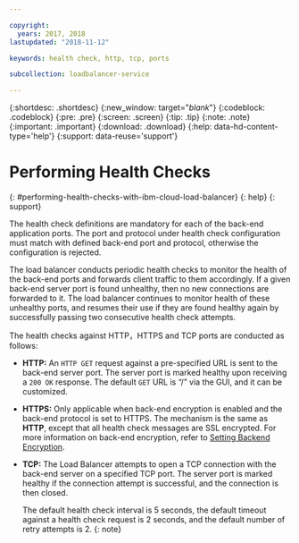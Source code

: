 ```yaml
---

copyright:
  years: 2017, 2018
lastupdated: "2018-11-12"

keywords: health check, http, tcp, ports

subcollection: loadbalancer-service

---
```


{:shortdesc: .shortdesc}
{:new_window: target="_blank_"}
{:codeblock: .codeblock}
{:pre: .pre}
{:screen: .screen}
{:tip: .tip}
{:note: .note}
{:important: .important}
{:download: .download}
{:help: data-hd-content-type='help'}
{:support: data-reuse='support'}

# Performing Health Checks
{: #performing-health-checks-with-ibm-cloud-load-balancer}
{: help}
{: support}

The health check definitions are mandatory for each of the back-end application ports. The port and protocol under health check configuration must match with defined back-end port and protocol, otherwise the configuration is rejected.

The load balancer conducts periodic health checks to monitor the health of the back-end ports and forwards client traffic to them accordingly. If a given back-end server port is found unhealthy, then no new connections are forwarded to it. The load balancer continues to monitor health of these unhealthy ports, and resumes their use if they are found healthy again by successfully passing two consecutive health check attempts.

The health checks against HTTP，HTTPS and TCP ports are conducted as follows:

* **HTTP:** An `HTTP GET` request against a pre-specified URL is sent to the back-end server port. The server port is marked healthy upon receiving a `200 OK` response. The default `GET` URL is “/” via the GUI, and it can be customized.

* **HTTPS:** Only applicable when back-end encryption is enabled and the back-end protocol is set to HTTPS. The mechanism is the same as **HTTP**, except that all health check messages are SSL encrypted. For more information on back-end encryption, refer to [Setting Backend Encryption](/docs/infrastructure/loadbalancer-service?topic=loadbalancer-service-setting-backend-encryption).

* **TCP:** The Load Balancer attempts to open a TCP connection with the back-end server on a specified TCP port. The server port is marked healthy if the connection attempt is successful, and the connection is then closed.

	The default health check interval is 5 seconds, the default timeout against a health check request is 2 seconds, and the default number of retry attempts is 2.
  {: note}

